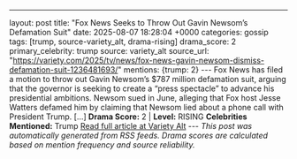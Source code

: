---
layout: post
title: "Fox News Seeks to Throw Out Gavin Newsom’s Defamation Suit"
date: 2025-08-07 18:28:04 +0000
categories: gossip
tags: [trump, source-variety_alt, drama-rising]
drama_score: 2
primary_celebrity: trump
source: variety_alt
source_url: "https://variety.com/2025/tv/news/fox-news-gavin-newsom-dismiss-defamation-suit-1236481693/"
mentions: {trump: 2} --- Fox News has filed a motion to throw out Gavin Newsom’s $787 million defamation suit, arguing that the governor is seeking to create a “press spectacle” to advance his presidential ambitions. Newsom sued in June, alleging that Fox host Jesse Watters defamed him by claiming that Newsom lied about a phone call with President Trump. […] **Drama Score:** 2 | **Level:** RISING **Celebrities Mentioned:** Trump [Read full article at Variety Alt](https://variety.com/2025/tv/news/fox-news-gavin-newsom-dismiss-defamation-suit-1236481693/) --- *This post was automatically generated from RSS feeds. Drama scores are calculated based on mention frequency and source reliability.*